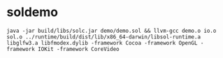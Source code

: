 # soldemo

    java -jar build/libs/solc.jar demo/demo.sol && llvm-gcc demo.o io.o sol.o ../runtime/build/dist/lib/x86_64-darwin/libsol-runtime.a libglfw3.a libfmodex.dylib -framework Cocoa -framework OpenGL -framework IOKit -framework CoreVideo



